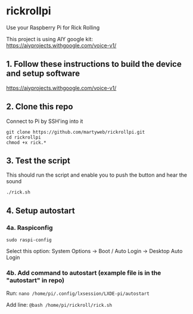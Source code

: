 # rickrollpi
Use your Raspberry Pi for Rick Rolling

This project is using AIY google kit: https://aiyprojects.withgoogle.com/voice-v1/

## 1. Follow these instructions to build the device and setup software

https://aiyprojects.withgoogle.com/voice-v1/

## 2. Clone this repo
Connect to Pi by SSH'ing into it

```
git clone https://github.com/martyweb/rickrollpi.git
cd rickrollpi
chmod +x rick.*
```
## 3. Test the script
This should run the script and enable you to push the button and hear the sound
```
./rick.sh
```

## 4. Setup autostart
### 4a. Raspiconfig
```sudo raspi-config```

Select this option: System Options -> Boot / Auto Login -> Desktop Auto Login

### 4b. Add command to autostart (example file is in the "autostart" in repo)
Run: 
```nano /home/pi/.config/lxsession/LXDE-pi/autostart```

Add line: 
```@bash /home/pi/rickroll/rick.sh```

